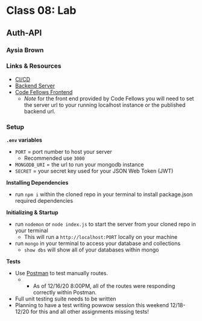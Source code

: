 # Class 08: Lab
## Auth-API
### Aysia Brown

### Links & Resources
- [CI/CD](https://github.com/aysiabrown-401d39-advanced-javascript/bearer-auth/actions)
- [Backend Server](https://aysiab-auth-api.herokuapp.com/)
- [Code Fellows Frontend](https://javascript-401.netlify.app/)
    - *Note* for the front end provided by Code Fellows you will need to set the server url to your running localhost instance or the published backend url. 

### Setup
**`.env` variables**
- `PORT` = port number to host your server
    - Recommended use `3000`
- `MONGODB_URI` = the url to run your mongodb instance
- `SECRET` = your secret key used for your JSON Web Token (JWT)

**Installing Dependencies**
- run `npm i` within the cloned repo in your terminal to install package.json required dependencies 

**Initializing & Startup**
- run `nodemon` or `node index.js` to start the server from your cloned repo in your terminal
    - This will run a `http://localhost:PORT` locally on your machine
- run `mongo` in your terminal to access your database and collections
    - `show dbs` will show all of your databases within mongo 

**Tests**
- Use [Postman](https://www.postman.com/) to test manually routes.
    - - As of 12/16/20 8:00PM, all of the routes were responding correctly within Postman. 
- Full unit testing suite needs to be written
- Planning to have a test writing powwow session this weekend 12/18-12/20 for this and all other assignments missing tests! 
